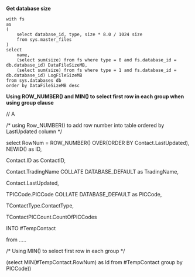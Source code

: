 **Get database size**

    with fs
    as
    (
        select database_id, type, size * 8.0 / 1024 size
        from sys.master_files
    )
    select 
        name,
        (select sum(size) from fs where type = 0 and fs.database_id = db.database_id) DataFileSizeMB,
        (select sum(size) from fs where type = 1 and fs.database_id = db.database_id) LogFileSizeMB
    from sys.databases db
    order by DataFileSizeMB desc


**Using ROW_NUMBER() and MIN() to select first row in each group when using group clause**

// A

/* using Row_NUMBER() to add row number into table ordered by LastUpdated column */

select RowNum = ROW_NUMBER() OVER(ORDER BY Contact.LastUpdated),  NEWID() as ID,

Contact.ID as ContactID,

Contact.TradingName COLLATE DATABASE_DEFAULT as TradingName,

Contact.LastUpdated,

TPICCode.PICCode COLLATE DATABASE_DEFAULT as PICCode,

TContactType.ContactType,

TContactPICCount.CountOfPICCodes

INTO #TempContact

from …..

/* Using MIN() to select first row in each group */

(select MIN(#TempContact.RowNum) as ld from #TempContact group by PICCode))
<!--stackedit_data:
eyJoaXN0b3J5IjpbLTE5NTYxODg2NzUsLTc0OTYzMDYwM119
-->